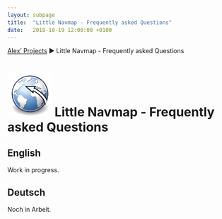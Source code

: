 ```yaml
---
layout: subpage
title:  "Little Navmap - Frequently asked Questions"
date:   2018-10-19 12:00:00 +0100
---
```


[Alex’ Projects](index.html) ► Little Navmap - Frequently asked Questions

# ![Little Navmap](assets/images/navroute.png) Little Navmap - Frequently asked Questions

## English

Work in progress.

<!--
SimConnect why only X-Plane
Lines disappearing
No aprons and taxiways
AIRAC not updated
How to do networked
Autopilot? No
How to create a flight plan
Map is fuzzy - not updating
Printing is not clear
SID/STAR app disappear after reloading
Search result empty - reset
How to update navdata
Why are navid red
Why are airways red
Weather in X-PLane not accurate
No LXC in X-Plane menus - there are none
Airport updates do not show up - reload
How to do first start on macOS
Cannot resize windows - hide search options
Waiting for data … forever
Red waypoint or navid idents in flight plan or procedures
Nothing to see on the map
SimConnect issues
-->

## Deutsch

Noch in Arbeit.


